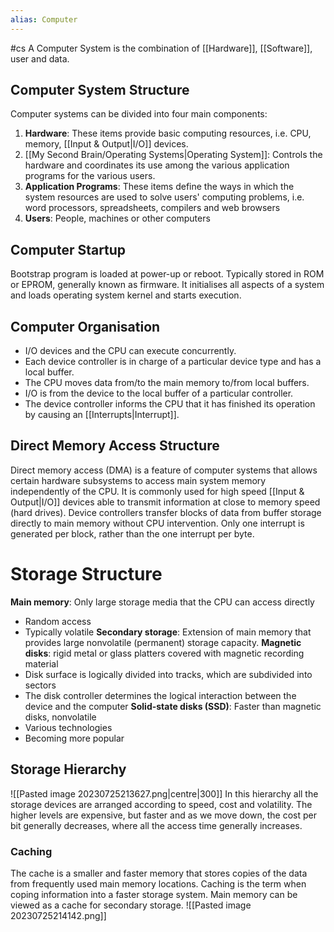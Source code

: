 ```yaml
---
alias: Computer
---
```

#cs
A Computer System is the combination of [[Hardware]], [[Software]], user and data.

## Computer System Structure 
Computer systems can be divided into four main components:
1. **Hardware**: These items provide basic computing resources, i.e. CPU, memory, [[Input & Output|I/O]] devices.
2. [[My Second Brain/Operating Systems|Operating System]]: Controls the hardware and coordinates its use among the various application programs for the various users.
3. **Application Programs**: These items define the ways in which the system resources are used to solve users' computing problems, i.e. word processors, spreadsheets, compilers and web browsers
4. **Users**: People, machines or other computers

## Computer Startup
Bootstrap program is loaded at power-up or reboot. Typically stored in ROM or EPROM, generally known as firmware. It initialises all aspects of a system and loads operating system kernel and starts execution.

## Computer Organisation
- I/O devices and the CPU can execute concurrently.
- Each device controller is in charge of a particular device type and has a local buffer.
- The CPU moves data from/to the main memory to/from local buffers.
- I/O is from the device to the local buffer of a particular controller.
- The device controller informs the CPU that it has finished its operation by causing an [[Interrupts|Interrupt]].

## Direct Memory Access Structure 
Direct memory access (DMA) is a feature of computer systems that allows certain hardware subsystems to access main system memory independently of the CPU. It is commonly used for high speed [[Input & Output|I/O]] devices able to transmit information at close to memory speed (hard drives). Device controllers transfer blocks of data from buffer storage directly to main memory without CPU intervention. Only one interrupt is generated per block, rather than the one interrupt per byte.

# Storage Structure
**Main memory**: Only large storage media that the CPU can access directly 
- Random access
- Typically volatile
**Secondary storage**: Extension of main memory that provides large nonvolatile (permanent) storage capacity.
**Magnetic disks**: rigid metal or glass platters covered with magnetic recording material
- Disk surface is logically divided into tracks, which are subdivided into sectors 
- The disk controller determines the logical interaction between the device and the computer
**Solid-state disks (SSD)**: Faster than magnetic disks, nonvolatile
- Various technologies 
- Becoming more popular

## Storage Hierarchy 
![[Pasted image 20230725213627.png|centre|300]]
In this hierarchy all the storage devices are arranged according to speed, cost and volatility. The higher levels are expensive, but faster and as we move down, the cost per bit generally decreases, where all the access time generally increases.

### Caching
The cache is a smaller and faster memory that stores copies of the data from frequently used main memory locations. Caching is the term when coping information into a faster storage system. Main memory can be viewed as a cache for secondary storage.
![[Pasted image 20230725214142.png]]

